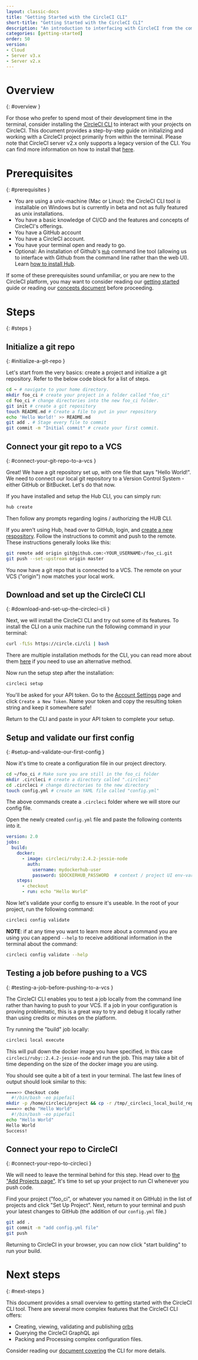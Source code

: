 ```yaml
---
layout: classic-docs
title: "Getting Started with the CircleCI CLI"
short-title: "Getting Started with the CircleCI CLI"
description: "An introduction to interfacing with CircleCI from the command line"
categories: [getting-started]
order: 50
version:
- Cloud
- Server v3.x
- Server v2.x
---
```


# Overview
{: #overview }

For those who prefer to spend most of their development time in the terminal, consider installing the [CircleCI CLI](https://github.com/CircleCI-Public/circleci-cli) to interact with your projects on CircleCI. This document provides a step-by-step guide on initializing and working with a CircleCI project primarily from within the terminal.
Please note that CircleCI server v2.x only supports a legacy version of the CLI. You can find more information on how to install that [here]({{site.baseurl}}/2.0/local-cli/#using-the-cli-on-circleci-server-v2-x).

# Prerequisites
{: #prerequisites }

- You are using a unix-machine (Mac or Linux): the CircleCI CLI tool _is_ installable on Windows but is currently in beta and not as fully featured as unix installations.
- You have a basic knowledge of CI/CD and the features and concepts of CircleCI's offerings.
- You have a GitHub account
- You have a CircleCI account.
- You have your terminal open and ready to go.
- Optional: An installation of Github's [`Hub`](https://hub.github.com/) command line tool (allowing us to interface with Github from the command line rather than the web UI). Learn [how to install Hub](https://github.com/github/hub#installation).

If some of these prerequisites sound unfamiliar, or you are new to the CircleCI platform, you may want to consider reading our [getting started]({{site.baseurl}}/2.0/getting-started/) guide or reading our [concepts document](https://circleci.com/docs/2.0/concepts/#section=getting-started) before proceeding.

# Steps
{: #steps }

## Initialize a git repo
{: #initialize-a-git-repo }

Let's start from the very basics: create a project and initialize a git repository. Refer to the below code block for a list of steps.

```sh
cd ~ # navigate to your home directory.
mkdir foo_ci # create your project in a folder called "foo_ci"
cd foo_ci # change directories into the new foo_ci folder.
git init # create a git repository
touch README.md # Create a file to put in your repository
echo 'Hello World!' >> README.md
git add . # Stage every file to commit
git commit -m "Initial commit" # create your first commit.
```

## Connect your git repo to a VCS
{: #connect-your-git-repo-to-a-vcs }

Great! We have a git repository set up, with one file that says "Hello World!". We need to connect our local git repository to a Version Control System - either GitHub or BitBucket. Let's do that now.

If you have installed and setup the Hub CLI, you can simply run:

```sh
hub create
```

Then follow any prompts regarding logins / authorizing the HUB CLI.

If you aren't using Hub, head over to GitHub, login, and [create a new respository](https://github.com/new). Follow the instructions to commit and push to the remote. These instructions generally looks like this:

```sh
git remote add origin git@github.com:<YOUR_USERNAME>/foo_ci.git
git push --set-upstream origin master
```

You now have a git repo that is connected to a VCS. The remote on your VCS ("origin") now matches your local work.

## Download and set up the CircleCI CLI
{: #download-and-set-up-the-circleci-cli }

Next, we will install the CircleCI CLI and try out some of its features. To install the CLI on a unix machine run the following command in your terminal:

```sh
curl -fLSs https://circle.ci/cli | bash
```

There are multiple installation methods for the CLI, you can read more about them [here]({{site.baseurl}}/2.0/local-cli) if you need to use an alternative method.

Now run the setup step after the installation:

```sh
circleci setup
```

You'll be asked for your API token. Go to the [Account Settings](https://circleci.com/account/api) page and click `Create a New Token`. Name your token and copy the resulting token string and keep it somewhere safe!

Return to the CLI and paste in your API token to complete your setup.

## Setup and validate our first config
{: #setup-and-validate-our-first-config }

Now it's time to create a configuration file in our project directory.

```sh
cd ~/foo_ci # Make sure you are still in the foo_ci folder
mkdir .circleci # create a directory called ".circleci"
cd .circleci # change directories to the new directory
touch config.yml # create an YAML file called "config.yml"
```

The above commands create a `.circleci` folder where we will store our config file.

Open the newly created `config.yml` file and paste the following contents into it.

```yaml
version: 2.0
jobs:
  build:
    docker:
      - image: circleci/ruby:2.4.2-jessie-node
        auth:
          username: mydockerhub-user
          password: $DOCKERHUB_PASSWORD  # context / project UI env-var reference
    steps:
      - checkout
      - run: echo "Hello World"
```

Now let's validate your config to ensure it's useable. In the root of your project, run the following command:

```sh
circleci config validate
```

**NOTE**: if at any time you want to learn more about a command you are using you can append `--help` to receive additional information in the terminal about the command:

```sh
circleci config validate --help
```

## Testing a job before pushing to a VCS
{: #testing-a-job-before-pushing-to-a-vcs }

The CircleCI CLI enables you to test a job locally from the command line rather than having to push to your VCS. If a job in your configuration is proving problematic, this is a great way to try and debug it locally rather than using credits or minutes on the platform.

Try running the "build" job locally:

```sh
circleci local execute
```

This will pull down the docker image you have specified, in this case `circleci/ruby::2.4.2-jessie-node` and run the job. This may take a bit of time depending on the size of the docker image you are using.

You should see quite a bit of a text in your terminal. The last few lines of output should look similar to this:

```sh
====>> Checkout code
  #!/bin/bash -eo pipefail
mkdir -p /home/circleci/project && cp -r /tmp/_circleci_local_build_repo/. /home/circleci/project
====>> echo "Hello World"
  #!/bin/bash -eo pipefail
echo "Hello World"
Hello World
Success!
```

## Connect your repo to CircleCI
{: #connect-your-repo-to-circleci }

We will need to leave the terminal behind for this step. Head over to [the "Add Projects page"](https://app.circleci.com/projects/project-dashboard/github/circleci/). It's time to set up your project to run CI whenever you push code.

Find your project ("foo_ci", or whatever you named it on GitHub) in the list of projects and click "Set Up Project". Next, return to your terminal and push your latest changes to GitHub (the addition of our `config.yml` file.)

```sh
git add .
git commit -m "add config.yml file"
git push
```

Returning to CircleCI in your browser, you can now click "start building" to run your build.

# Next steps
{: #next-steps }

This document provides a small overview to getting started with the CircleCI CLI tool. There are several more complex features that the CircleCI CLI offers:

- Creating, viewing, validating and publishing [orbs](https://circleci.com/orbs/)
- Querying the CircleCI GraphQL api
- Packing and Processing complex configuration files.

Consider reading our [document covering]({{site.baseurl}}/2.0/local-cli) the CLI for more details.
